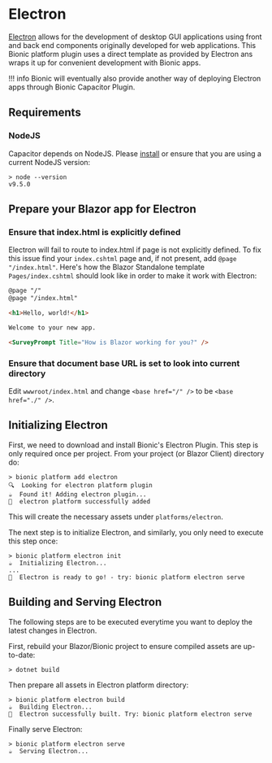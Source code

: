 # Electron

[Electron](https://electronjs.org/) allows for the development of desktop GUI applications using front and back end components originally developed for web applications.
This Bionic platform plugin uses a direct template as provided by Electron ans wraps it up for convenient development with Bionic apps.

!!! info
    Bionic will eventually also provide another way of deploying Electron apps through Bionic Capacitor Plugin.

## Requirements

### NodeJS

Capacitor depends on NodeJS. Please [install](https://nodejs.org/en/download/) or ensure that you are using a current NodeJS version:

```text
> node --version
v9.5.0
```

## Prepare your Blazor app for Electron

### Ensure that index.html is explicitly defined

Electron will fail to route to index.html if page is not explicitly defined. To fix this issue find your ```index.cshtml``` page and, if not present, add ```@page "/index.html"```.
Here's how the Blazor Standalone template ```Pages/index.cshtml``` should look like in order to make it work with Electron:

```html
@page "/"
@page "/index.html"

<h1>Hello, world!</h1>

Welcome to your new app.

<SurveyPrompt Title="How is Blazor working for you?" />
```

### Ensure that document base URL is set to look into current directory

Edit ```wwwroot/index.html``` and change ```<base href="/" />``` to be ```<base href="./" />```.

## Initializing Electron

First, we need to download and install Bionic's Electron Plugin. This step is only required once per project. From your project (or Blazor Client) directory do: 

```text
> bionic platform add electron
🔍  Looking for electron platform plugin
☕  Found it! Adding electron plugin...
🚀  electron platform successfully added
```

This will create the necessary assets under ```platforms/electron```.

The next step is to initialize Electron, and similarly, you only need to execute this step once:

```text
> bionic platform electron init
☕  Initializing Electron...
...
🚀  Electron is ready to go! - try: bionic platform electron serve
```

## Building and Serving Electron

The following steps are to be executed everytime you want to deploy the latest changes in Electron.

First, rebuild your Blazor/Bionic project to ensure compiled assets are up-to-date:
```text
> dotnet build
```

Then prepare all assets in Electron platform directory:

```text
> bionic platform electron build
☕  Building Electron...
🚀  Electron successfully built. Try: bionic platform electron serve
```

Finally serve Electron:

```text
> bionic platform electron serve
☕  Serving Electron...
```
